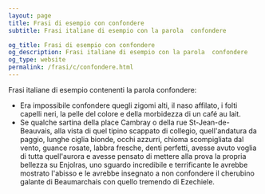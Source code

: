 ```yaml
---
layout: page
title: Frasi di esempio con confondere 
subtitle: Frasi italiane di esempio con la parola  confondere

og_title: Frasi di esempio con confondere 
og_description: Frasi italiane di esempio con la parola  confondere
og_type: website
permalink: /frasi/c/confondere.html
---
```


Frasi italiane di esempio contenenti la parola confondere:


- Era impossibile confondere quegli zigomi alti, il naso affilato, i folti capelli neri, la pelle del colore e della morbidezza di un café au lait.
- Se qualche sartina della place Cambray o della rue St-Jean-de-Beauvais, alla vista di quel tipino scappato di collegio, quell'andatura da paggio, lunghe ciglia bionde, occhi azzurri, chioma scompigliata dal vento, guance rosate, labbra fresche, denti perfetti, avesse avuto voglia di tutta quell'aurora e avesse pensato di mettere alla prova la propria bellezza su Enjolras, uno sguardo incredibile e terrificante le avrebbe mostrato l'abisso e le avrebbe insegnato a non confondere il cherubino galante di Beaumarchais con quello tremendo di Ezechiele.
